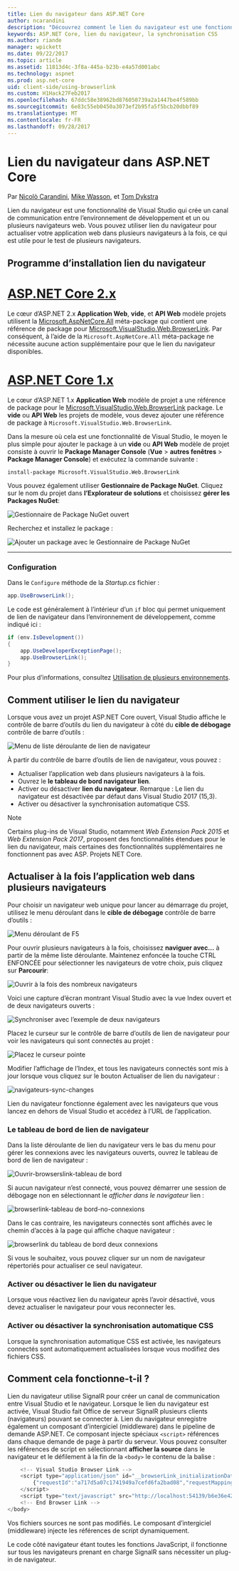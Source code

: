 ```yaml
---
title: Lien du navigateur dans ASP.NET Core
author: ncarandini
description: "Découvrez comment le lien du navigateur est une fonctionnalité de Visual Studio qui lie l’environnement de développement avec un ou plusieurs navigateurs web."
keywords: ASP.NET Core, lien du navigateur, la synchronisation CSS
ms.author: riande
manager: wpickett
ms.date: 09/22/2017
ms.topic: article
ms.assetid: 11813d4c-3f8a-445a-b23b-e4a57d001abc
ms.technology: aspnet
ms.prod: asp.net-core
uid: client-side/using-browserlink
ms.custom: H1Hack27Feb2017
ms.openlocfilehash: 67ddc58e38962bd876050739a2a1447be4f589bb
ms.sourcegitcommit: 6e83c55eb0450a3073ef2b95fa5f5bcb20dbbf89
ms.translationtype: MT
ms.contentlocale: fr-FR
ms.lasthandoff: 09/28/2017
---
```

# <a name="browser-link-in-aspnet-core"></a>Lien du navigateur dans ASP.NET Core 

Par [Nicolò Carandini](https://github.com/ncarandini), [Mike Wasson](https://github.com/MikeWasson), et [Tom Dykstra](https://github.com/tdykstra)

Lien du navigateur est une fonctionnalité de Visual Studio qui crée un canal de communication entre l’environnement de développement et un ou plusieurs navigateurs web. Vous pouvez utiliser lien du navigateur pour actualiser votre application web dans plusieurs navigateurs à la fois, ce qui est utile pour le test de plusieurs navigateurs.

## <a name="browser-link-setup"></a>Programme d’installation lien du navigateur

# <a name="aspnet-core-2xtabaspnetcore2x"></a>[ASP.NET Core 2.x](#tab/aspnetcore2x)

Le cœur d’ASP.NET 2.x **Application Web**, **vide**, et **API Web** modèle projets utilisent la [Microsoft.AspNetCore.All](https://www.nuget.org/packages/Microsoft.AspNetCore.All/) méta-package qui contient une référence de package pour [Microsoft.VisualStudio.Web.BrowserLink](https://www.nuget.org/packages/Microsoft.VisualStudio.Web.BrowserLink/). Par conséquent, à l’aide de la `Microsoft.AspNetCore.All` méta-package ne nécessite aucune action supplémentaire pour que le lien du navigateur disponibles.

# <a name="aspnet-core-1xtabaspnetcore1x"></a>[ASP.NET Core 1.x](#tab/aspnetcore1x)

Le cœur d’ASP.NET 1.x **Application Web** modèle de projet a une référence de package pour le [Microsoft.VisualStudio.Web.BrowserLink](https://www.nuget.org/packages/Microsoft.VisualStudio.Web.BrowserLink/) package. Le **vide** ou **API Web** les projets de modèle, vous devez ajouter une référence de package à `Microsoft.VisualStudio.Web.BrowserLink`.

Dans la mesure où cela est une fonctionnalité de Visual Studio, le moyen le plus simple pour ajouter le package à un **vide** ou **API Web** modèle de projet consiste à ouvrir le **Package Manager Console** (**Vue** > **autres fenêtres** > **Package Manager Console**) et exécutez la commande suivante :

```console
install-package Microsoft.VisualStudio.Web.BrowserLink
```

Vous pouvez également utiliser **Gestionnaire de Package NuGet**. Cliquez sur le nom du projet dans **l’Explorateur de solutions** et choisissez **gérer les Packages NuGet**:

![Gestionnaire de Package NuGet ouvert](using-browserlink/_static/open-nuget-package-manager.png)

Recherchez et installez le package :

![Ajouter un package avec le Gestionnaire de Package NuGet](using-browserlink/_static/add-package-with-nuget-package-manager.png)

---

### <a name="configuration"></a>Configuration

Dans le `Configure` méthode de la *Startup.cs* fichier :

```csharp
app.UseBrowserLink();
```

Le code est généralement à l’intérieur d’un `if` bloc qui permet uniquement de lien de navigateur dans l’environnement de développement, comme indiqué ici :

```csharp
if (env.IsDevelopment())
{
    app.UseDeveloperExceptionPage();
    app.UseBrowserLink();
}
```

Pour plus d’informations, consultez [Utilisation de plusieurs environnements](xref:fundamentals/environments).

## <a name="how-to-use-browser-link"></a>Comment utiliser le lien du navigateur

Lorsque vous avez un projet ASP.NET Core ouvert, Visual Studio affiche le contrôle de barre d’outils du lien du navigateur à côté du **cible de débogage** contrôle de barre d’outils :

![Menu de liste déroulante de lien de navigateur](using-browserlink/_static/browserLink-dropdown-menu.png)

À partir du contrôle de barre d’outils de lien de navigateur, vous pouvez :

* Actualiser l’application web dans plusieurs navigateurs à la fois.
* Ouvrez le **le tableau de bord navigateur lien**.
* Activer ou désactiver **lien du navigateur**. Remarque : Le lien du navigateur est désactivée par défaut dans Visual Studio 2017 (15,3).
* Activer ou désactiver la synchronisation automatique CSS.

> [!NOTE]
> Certains plug-ins de Visual Studio, notamment *Web Extension Pack 2015* et *Web Extension Pack 2017*, proposent des fonctionnalités étendues pour le lien du navigateur, mais certaines des fonctionnalités supplémentaires ne fonctionnent pas avec ASP. Projets NET Core.

## <a name="refresh-the-web-application-in-several-browsers-at-once"></a>Actualiser à la fois l’application web dans plusieurs navigateurs

Pour choisir un navigateur web unique pour lancer au démarrage du projet, utilisez le menu déroulant dans le **cible de débogage** contrôle de barre d’outils :

![Menu déroulant de F5](using-browserlink/_static/debug-target-dropdown-menu.png)

Pour ouvrir plusieurs navigateurs à la fois, choisissez **naviguer avec...**  à partir de la même liste déroulante. Maintenez enfoncée la touche CTRL ENFONCÉE pour sélectionner les navigateurs de votre choix, puis cliquez sur **Parcourir**:

![Ouvrir à la fois des nombreux navigateurs](using-browserlink/_static/open-many-browsers-at-once.png)

Voici une capture d’écran montrant Visual Studio avec la vue Index ouvert et de deux navigateurs ouverts :

![Synchroniser avec l’exemple de deux navigateurs](using-browserlink/_static/sync-with-two-browsers-example.png)

Placez le curseur sur le contrôle de barre d’outils de lien de navigateur pour voir les navigateurs qui sont connectés au projet :

![Placez le curseur pointe](using-browserlink/_static/hoover-tip.png)

Modifier l’affichage de l’Index, et tous les navigateurs connectés sont mis à jour lorsque vous cliquez sur le bouton Actualiser de lien du navigateur :

![navigateurs-sync-changes](using-browserlink/_static/browsers-sync-to-changes.png)

Lien du navigateur fonctionne également avec les navigateurs que vous lancez en dehors de Visual Studio et accédez à l’URL de l’application.

### <a name="the-browser-link-dashboard"></a>Le tableau de bord de lien de navigateur

Dans la liste déroulante de lien du navigateur vers le bas du menu pour gérer les connexions avec les navigateurs ouverts, ouvrez le tableau de bord de lien de navigateur :

![Ouvrir-browserslink-tableau de bord](using-browserlink/_static/open-browserlink-dashboard.png)

Si aucun navigateur n’est connecté, vous pouvez démarrer une session de débogage non en sélectionnant le *afficher dans le navigateur* lien :

![browserlink-tableau de bord-no-connexions](using-browserlink/_static/browserlink-dashboard-no-connections.png)

Dans le cas contraire, les navigateurs connectés sont affichés avec le chemin d’accès à la page qui affiche chaque navigateur :

![browserlink du tableau de bord deux connexions](using-browserlink/_static/browserlink-dashboard-two-connections.png)

Si vous le souhaitez, vous pouvez cliquer sur un nom de navigateur répertoriés pour actualiser ce seul navigateur.

### <a name="enable-or-disable-browser-link"></a>Activer ou désactiver le lien du navigateur

Lorsque vous réactivez lien du navigateur après l’avoir désactivé, vous devez actualiser le navigateur pour vous reconnecter les.

### <a name="enable-or-disable-css-auto-sync"></a>Activer ou désactiver la synchronisation automatique CSS

Lorsque la synchronisation automatique CSS est activée, les navigateurs connectés sont automatiquement actualisées lorsque vous modifiez des fichiers CSS.

## <a name="how-does-it-work"></a>Comment cela fonctionne-t-il ?

Lien du navigateur utilise SignalR pour créer un canal de communication entre Visual Studio et le navigateur. Lorsque le lien du navigateur est activée, Visual Studio fait Office de serveur SignalR plusieurs clients (navigateurs) pouvant se connecter à. Lien du navigateur enregistre également un composant d’intergiciel (middleware) dans le pipeline de demande ASP.NET. Ce composant injecte spéciaux `<script>` références dans chaque demande de page à partir du serveur. Vous pouvez consulter les références de script en sélectionnant **afficher la source** dans le navigateur et le défilement à la fin de la `<body>` le contenu de la balise :

```javascript
    <!-- Visual Studio Browser Link -->
    <script type="application/json" id="__browserLink_initializationData">
        {"requestId":"a717d5a07c1741949a7cefd6fa2bad08","requestMappingFromServer":false}
    </script>
    <script type="text/javascript" src="http://localhost:54139/b6e36e429d034f578ebccd6a79bf19bf/browserLink" async="async"></script>
    <!-- End Browser Link -->
</body>
```

Vos fichiers sources ne sont pas modifiés. Le composant d’intergiciel (middleware) injecte les références de script dynamiquement. 

Le code côté navigateur étant toutes les fonctions JavaScript, il fonctionne sur tous les navigateurs prenant en charge SignalR sans nécessiter un plug-in de navigateur.
